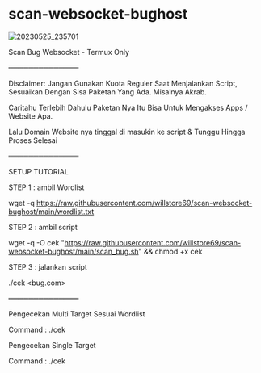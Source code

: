# scan-websocket-bughost




![20230525_235701](https://github.com/willstore69/scan-websocket-bughost/assets/107354006/5829b7c7-776f-405e-804f-e78ce55ced6a)

Scan Bug Websocket - Termux Only

══════════════

Disclaimer: Jangan Gunakan Kuota Reguler Saat Menjalankan Script, Sesuaikan Dengan Sisa Paketan Yang Ada. Misalnya Akrab.

Caritahu Terlebih Dahulu Paketan Nya Itu Bisa Untuk Mengakses Apps / Website Apa.

Lalu Domain Website nya tinggal di masukin ke script & Tunggu Hingga Proses Selesai

══════════════

SETUP TUTORIAL

STEP 1 : ambil Wordlist

wget -q https://raw.githubusercontent.com/willstore69/scan-websocket-bughost/main/wordlist.txt

STEP 2 : ambil script

wget -q -O cek "https://raw.githubusercontent.com/willstore69/scan-websocket-bughost/main/scan_bug.sh" && chmod +x cek

STEP 3 : jalankan script

./cek <bug.com>

══════════════

Pengecekan Multi Target Sesuai Wordlist

Command : ./cek <domain>

Pengecekan Single Target

Command : ./cek <subdomain>
